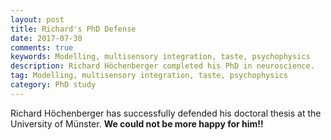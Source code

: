 ```yaml
---
layout: post
title: Richard's PhD Defense
date: 2017-07-30
comments: true
keywords: Modelling, multisensory integration, taste, psychophysics
description: Richard Höchenberger completed his PhD in neuroscience.
tag: Modelling, multisensory integration, taste, psychophysics
category: PhD study
---
```


Richard Höchenberger has successfully defended his doctoral thesis at the University of Münster. **We could not be more happy for him!!**
